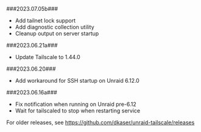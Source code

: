 ###2023.07.05b###
- Add tailnet lock support
- Add diagnostic collection utility
- Cleanup output on server startup

###2023.06.21a###
- Update Tailscale to 1.44.0

###2023.06.20###
- Add workaround for SSH startup on Unraid 6.12.0

###2023.06.16a###
- Fix notification when running on Unraid pre-6.12
- Wait for tailscaled to stop when restarting service

For older releases, see https://github.com/dkaser/unraid-tailscale/releases
